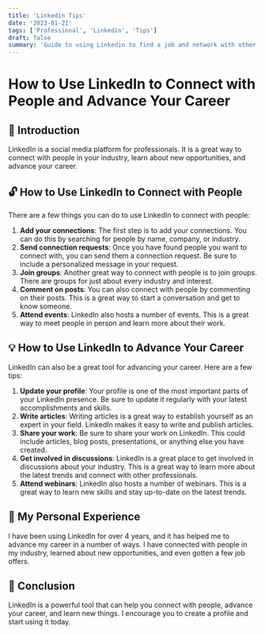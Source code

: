 ```yaml
---
title: 'Linkedin Tips'
date: '2023-01-21'
tags: ['Professional', 'Linkedin', 'Tips']
draft: false
summary: 'Guide to using Linkedin to find a job and network with other professionals'
---
```


# How to Use LinkedIn to Connect with People and Advance Your Career

## 🎉 Introduction

LinkedIn is a social media platform for professionals. It is a great way to connect with people in your industry, learn about new opportunities, and advance your career.

## 🔓 How to Use LinkedIn to Connect with People

There are a few things you can do to use LinkedIn to connect with people:

1. **Add your connections**: The first step is to add your connections. You can do this by searching for people by name, company, or industry.
2. **Send connection requests**: Once you have found people you want to connect with, you can send them a connection request. Be sure to include a personalized message in your request.
3. **Join groups**: Another great way to connect with people is to join groups. There are groups for just about every industry and interest.
4. **Comment on posts**: You can also connect with people by commenting on their posts. This is a great way to start a conversation and get to know someone.
5. **Attend events**: LinkedIn also hosts a number of events. This is a great way to meet people in person and learn more about their work.

## 💡 How to Use LinkedIn to Advance Your Career

LinkedIn can also be a great tool for advancing your career. Here are a few tips:

1. **Update your profile**: Your profile is one of the most important parts of your LinkedIn presence. Be sure to update it regularly with your latest accomplishments and skills.
2. **Write articles**: Writing articles is a great way to establish yourself as an expert in your field. LinkedIn makes it easy to write and publish articles.
3. **Share your work**: Be sure to share your work on LinkedIn. This could include articles, blog posts, presentations, or anything else you have created.
4. **Get involved in discussions**: LinkedIn is a great place to get involved in discussions about your industry. This is a great way to learn more about the latest trends and connect with other professionals.
5. **Attend webinars**: LinkedIn also hosts a number of webinars. This is a great way to learn new skills and stay up-to-date on the latest trends.

## 🤝 My Personal Experience

I have been using LinkedIn for over 4 years, and it has helped me to advance my career in a number of ways. I have connected with people in my industry, learned about new opportunities, and even gotten a few job offers.

## 💪 Conclusion

LinkedIn is a powerful tool that can help you connect with people, advance your career, and learn new things. I encourage you to create a profile and start using it today.
